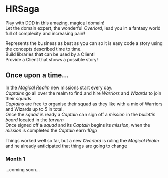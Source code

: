 # HRSaga
Play with DDD in this amazing, magical domain!  
Let the domain expert, the wonderful *Overlord*, lead you in a fantasy world full of complexity and increasing pain!  

Represents the business as best as you can so it is easy code a story using the concepts described time to time.  
Build libraries that can be used by a Client!  
Provide a Client that shows a possible story!  

## Once upon a time...
In the *Magical Realm* new missions start every day.  
*Captains* go all over the realm to find and hire *Warriors* and *Wizards* to join their *squads*.  
*Captains* are free to organise their squad as they like with a mix of Warriors and Wizards up to 5 in total.  
Once the *squad* is ready a *Captain* can sign off a *mission* in the *bullettin board* located in the *tarvern*  
Once signed off a *squad* and its *Captain* begins its *mission*, when the *mission* is completed the *Captain* earn *10gp*  

Things worked well so far, but a new *Overlord* is ruling the *Magical Realm* and he already anticipated that things are going to change


### Month 1 
...coming soon...
